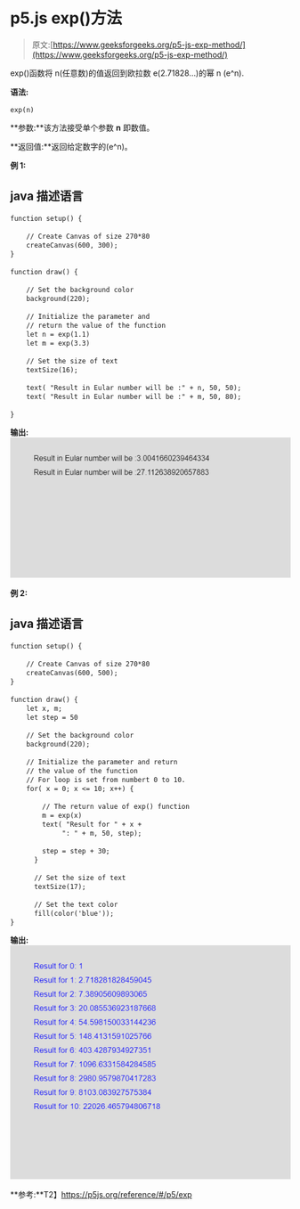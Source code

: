 # p5.js exp()方法

> 原文:[https://www.geeksforgeeks.org/p5-js-exp-method/](https://www.geeksforgeeks.org/p5-js-exp-method/)

exp()函数将 n(任意数)的值返回到欧拉数 e(2.71828…)的幂 n (e^n).

**语法:**

```
exp(n)
```

**参数:**该方法接受单个参数 **n** 即数值。

**返回值:**返回给定数字的(e^n)。

**例 1:**

## java 描述语言

```
function setup() { 

    // Create Canvas of size 270*80 
    createCanvas(600, 300); 
} 

function draw() { 

    // Set the background color 
    background(220); 

    // Initialize the parameter and 
    // return the value of the function
    let n = exp(1.1)
    let m = exp(3.3)

    // Set the size of text 
    textSize(16); 

    text( "Result in Eular number will be :" + n, 50, 50);
    text( "Result in Eular number will be :" + m, 50, 80);

}
```

**输出:**
![](img/12c14dd31f7803f99850647c813ba54e.png)

**例 2:**

## java 描述语言

```
function setup() { 

    // Create Canvas of size 270*80 
    createCanvas(600, 500); 
} 

function draw() { 
    let x, m;
    let step = 50

    // Set the background color 
    background(220); 

    // Initialize the parameter and return
    // the value of the function
    // For loop is set from numbert 0 to 10.
    for( x = 0; x <= 10; x++) {

        // The return value of exp() function
        m = exp(x)
        text( "Result for " + x + 
             ": " + m, 50, step);

        step = step + 30;
      }

      // Set the size of text 
      textSize(17); 

      // Set the text color 
      fill(color('blue')); 
}
```

**输出:**
![](img/8f3c65e0d7ec15c2691762dcfb9e0a57.png)

**参考:**T2】https://p5js.org/reference/#/p5/exp